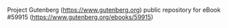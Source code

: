 Project Gutenberg (https://www.gutenberg.org) public repository for
eBook #59915 (https://www.gutenberg.org/ebooks/59915)

